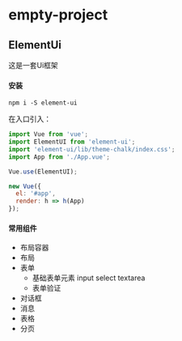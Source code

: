 # empty-project
## ElementUi
这是一套Ui框架

#### 安装
```shell script
npm i -S element-ui
```
在入口引入：
```js
import Vue from 'vue';
import ElementUI from 'element-ui';
import 'element-ui/lib/theme-chalk/index.css';
import App from './App.vue';

Vue.use(ElementUI);

new Vue({
  el: '#app',
  render: h => h(App)
});
```

#### 常用组件
- 布局容器
- 布局
- 表单
    - 基础表单元素 input select textarea
    - 表单验证
- 对话框
- 消息
- 表格
- 分页
